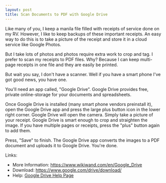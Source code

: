 ```yaml
---
layout: post
title: Scan Documents to PDF with Google Drive
---
```


Like many of you, I keep a manila file filled with receipts of service
done on my RV. However, I like to keep backups of these important
receipts. An easy way to do this is to take a picture of the receipt and
store it in a cloud service like Google Photos.

But I take lots of photos and photos require extra work to crop and tag.
I prefer to scan my receipts to PDF files. Why? Because I can keep
multi-page receipts in one file and they are easily be printed.

But wait you say, I don't have a scanner. Well if you have a smart phone
I've got good news, you have one.

You'll need an app called, "Google Drive". Google Drive provides free, private
online-storage for your documents and spreadsheets.

Once Google Drive is installed (many smart phone vendors preinstall it),
open the Google Drive app and press the large plus button icon in the
lower right corner. Google Drive will open the camera. Simply take a
picture of your receipt. Google Drive is smart enough to crop and
straighten the image. If you have multiple pages or receipts, press the
"plus" button again to add them.

Press, "Save" to finish. The Google Drive app converts the images to a
PDF document and uploads it to Google Drive. You're done.

Links:

- More Information: <https://www.wikiwand.com/en/Google_Drive> 
- Download: <https://www.google.com/drive/download/>
- Help:
[Google Drive Help
Page](https://support.google.com/drive/answer/3145835?co=GENIE.Platform%3DAndroid&hl=en&oco=0)

